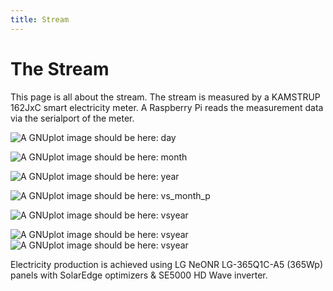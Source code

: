 ```yaml
---
title: Stream
---
```

# The Stream

This page is all about the stream. The stream is measured by a KAMSTRUP 162JxC smart electricity meter.
A Raspberry Pi reads the measurement data via the serialport of the meter.

![A GNUplot image should be here: day](img/kam_pastday.png)

![A GNUplot image should be here: month](img/kam_pastmonth.png)

![A GNUplot image should be here: year](img/kam_pastyear.png)

![A GNUplot image should be here: vs_month_p](img/kam_vs_month.png)

![A GNUplot image should be here: vsyear](img/kam_vs_year.png)

![A GNUplot image should be here: vsyear](img/kam_avg_day_u.png)
![A GNUplot image should be here: vsyear](img/kam_avg_day_p.png)

Electricity production is achieved using LG NeONR LG-365Q1C-A5 (365Wp) panels with SolarEdge optimizers & SE5000 HD Wave inverter.
